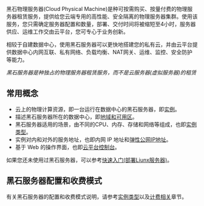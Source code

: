 黑石物理服务器(Cloud Physical Machine)是种可按需购买、按量付费的物理服务器租赁服务，提供给您云端专用的高性能、安全隔离的物理服务器集群。使用该服务，您只需确定服务器配置和数量，部署、交付时间将被缩短至4小时，服务器供应、运维工作交由云平台，您可专心于业务创新。 </br>

相较于自建数据中心，使用黑石服务器可以更快地搭建您的私有云，并由云平台提供数据中心内网互联、私有网络、负载均衡、NAT网关、运维、监控、安全防护等能力。</br>

*黑石服务器是种独占的物理服务器租赁服务，而不是云服务器(虚拟服务器)的租赁*

## 常用概念

- 云上的物理计算资源，即一台运行在数据中心的黑石服务器，即[实例](/doc/product/386/7151)。
- 描述黑石服务器所在的数据中心，即[地域和可用区](/doc/product/386/7029)。
- 黑石服务器适用的场景，由不同的CPU、内存、存储和网络等组成，也即[实例类型](/doc/product/386/7035)。
- 实例对内和对外的服务地址，也即内网 IP 地址和[弹性公网IP地址](/doc/product/386/7144)。
- 基于 Web 的操作界面，也即[云平台控制台](http://console.tcecqpoc.fsphere.cn/cpm)。

如果您还未使用过黑石服务器，可以参考[快速入门(部署Liunx服务器)](/doc/product/386/7040)。

## 黑石服务器配置和收费模式

有关黑石服务器的配置和收费模式说明，请参考[实例类型](/doc/product/386/7035)以及[计费相关](/doc/product/386/7147)章节。